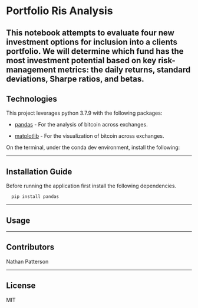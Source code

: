 # Portfolio Ris Analysis

This notebook attempts to evaluate four new investment options for inclusion into a clients portfolio. We will determine which fund has the most investment potential based on key risk-management metrics: the daily returns, standard deviations, Sharpe ratios, and betas.
---

## Technologies

This project leverages python 3.7.9 with the following packages:

* [pandas](https://pandas.pydata.org/docs/) - For the analysis of bitcoin across exchanges.

* [matplotlib](https://matplotlib.org/) - For the visualization of bitcoin across exchanges.   

On the terminal, under the conda dev environment, install the following:

---

## Installation Guide

Before running the application first install the following dependencies.

```
  pip install pandas
```

---

## Usage

---

## Contributors

Nathan Patterson

---

## License

MIT

